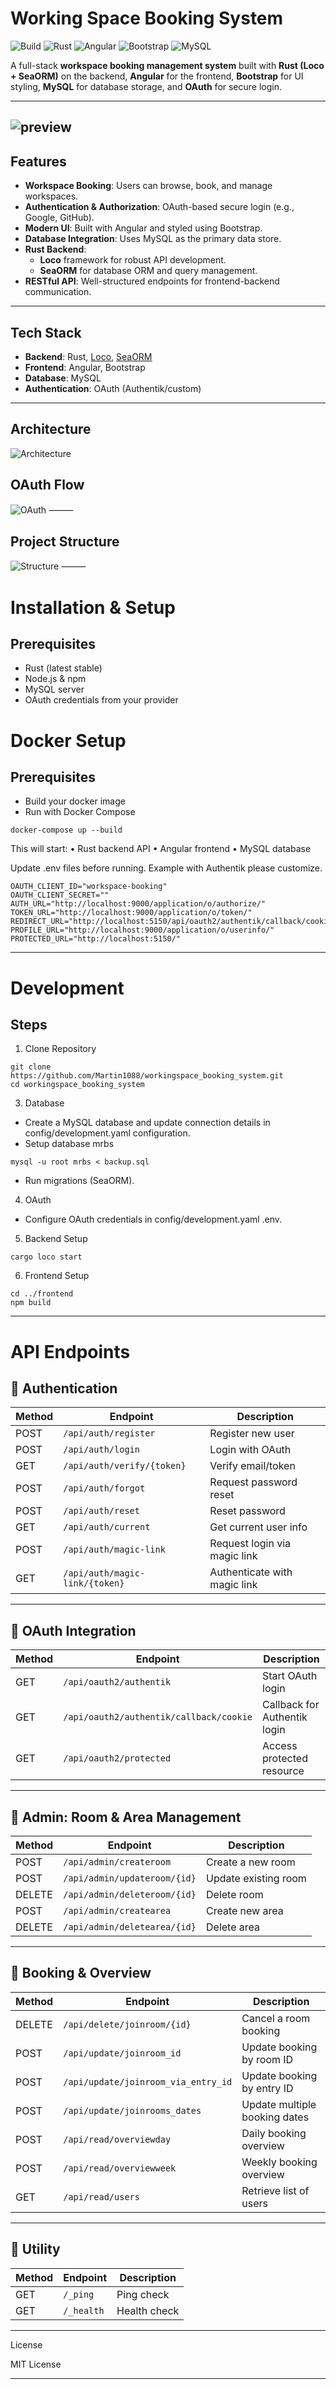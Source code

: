 # Working Space Booking System

![Build](https://img.shields.io/github/actions/workflow/status/Martin1088/workingspace_booking_system/ci.yml?branch=main)
![Rust](https://img.shields.io/badge/Rust-1.80+-orange)
![Angular](https://img.shields.io/badge/Angular-17+-red)
![Bootstrap](https://img.shields.io/badge/Bootstrap-5-blue)
![MySQL](https://img.shields.io/badge/MySQL-8-blue)

A full-stack **workspace booking management system** built with **Rust (Loco + SeaORM)** on the backend, **Angular** for
the frontend, **Bootstrap** for UI styling, **MySQL** for database storage, and **OAuth** for secure login.

---
![preview](docu/assets/Preview.png)
---
## Features

- **Workspace Booking**: Users can browse, book, and manage workspaces.
- **Authentication & Authorization**: OAuth-based secure login (e.g., Google, GitHub).
- **Modern UI**: Built with Angular and styled using Bootstrap.
- **Database Integration**: Uses MySQL as the primary data store.
- **Rust Backend**:
    - **Loco** framework for robust API development.
    - **SeaORM** for database ORM and query management.
- **RESTful API**: Well-structured endpoints for frontend-backend communication.

---

## Tech Stack

- **Backend**: Rust, [Loco](https://github.com/loco-rs/loco), [SeaORM](https://www.sea-ql.org/SeaORM/)
- **Frontend**: Angular, Bootstrap
- **Database**: MySQL
- **Authentication**: OAuth (Authentik/custom)

---

## Architecture

![Architecture](docu/assets/Architecture-Workspace-Booking-System.png)

## OAuth Flow

![OAuth](docu/assets/OAuth-0.png)
⸻

## Project Structure

![Structure](docu/assets/Structure-0.png)
⸻

# Installation & Setup

## Prerequisites

- Rust (latest stable)
- Node.js & npm
- MySQL server
- OAuth credentials from your provider

# Docker Setup

## Prerequisites

- Build your docker image
- Run with Docker Compose

```
docker-compose up --build
```

This will start:
• Rust backend API
• Angular frontend
• MySQL database

Update .env files before running. Example with Authentik please customize.
```
OAUTH_CLIENT_ID="workspace-booking"
OAUTH_CLIENT_SECRET=""
AUTH_URL="http://localhost:9000/application/o/authorize/"
TOKEN_URL="http://localhost:9000/application/o/token/"
REDIRECT_URL="http://localhost:5150/api/oauth2/authentik/callback/cookie"
PROFILE_URL="http://localhost:9000/application/o/userinfo/"
PROTECTED_URL="http://localhost:5150/"

```
---


# Development
## Steps

1. Clone Repository

```
git clone https://github.com/Martin1088/workingspace_booking_system.git
cd workingspace_booking_system
```

3. Database
- Create a MySQL database and update connection details in config/development.yaml configuration.
- Setup database mrbs
```
mysql -u root mrbs < backup.sql
```
- Run migrations (SeaORM).

4. OAuth
- Configure OAuth credentials in config/development.yaml .env.

5. Backend Setup

```
cargo loco start
```


6. Frontend Setup

```
cd ../frontend
npm build
```

---

# API Endpoints

## 🔐 Authentication

| Method | Endpoint                               | Description                    |
|--------|----------------------------------------|--------------------------------|
| POST   | `/api/auth/register`                   | Register new user             |
| POST   | `/api/auth/login`                      | Login with OAuth              |
| GET    | `/api/auth/verify/{token}`             | Verify email/token            |
| POST   | `/api/auth/forgot`                     | Request password reset        |
| POST   | `/api/auth/reset`                      | Reset password                |
| GET    | `/api/auth/current`                    | Get current user info         |
| POST   | `/api/auth/magic-link`                 | Request login via magic link  |
| GET    | `/api/auth/magic-link/{token}`         | Authenticate with magic link  |

---

## 🔐 OAuth Integration

| Method | Endpoint                                              | Description                   |
|--------|-------------------------------------------------------|-------------------------------|
| GET    | `/api/oauth2/authentik`                               | Start OAuth login             |
| GET    | `/api/oauth2/authentik/callback/cookie`               | Callback for Authentik login  |
| GET    | `/api/oauth2/protected`                               | Access protected resource     |

---

## 🏢 Admin: Room & Area Management

| Method | Endpoint                               | Description                    |
|--------|----------------------------------------|--------------------------------|
| POST   | `/api/admin/createroom`                | Create a new room              |
| POST   | `/api/admin/updateroom/{id}`           | Update existing room           |
| DELETE | `/api/admin/deleteroom/{id}`           | Delete room                    |
| POST   | `/api/admin/createarea`                | Create new area                |
| DELETE | `/api/admin/deletearea/{id}`           | Delete area                    |

---

## 📆 Booking & Overview

| Method | Endpoint                               | Description                            |
|--------|----------------------------------------|----------------------------------------|
| DELETE | `/api/delete/joinroom/{id}`            | Cancel a room booking                  |
| POST   | `/api/update/joinroom_id`              | Update booking by room ID              |
| POST   | `/api/update/joinroom_via_entry_id`    | Update booking by entry ID             |
| POST   | `/api/update/joinrooms_dates`          | Update multiple booking dates          |
| POST   | `/api/read/overviewday`                | Daily booking overview                 |
| POST   | `/api/read/overviewweek`               | Weekly booking overview                |
| GET    | `/api/read/users`                      | Retrieve list of users                 |

---

## 🧪 Utility

| Method | Endpoint     | Description            |
|--------|--------------|------------------------|
| GET    | `/_ping`     | Ping check             |
| GET    | `/_health`   | Health check           |
---

License

MIT License

---